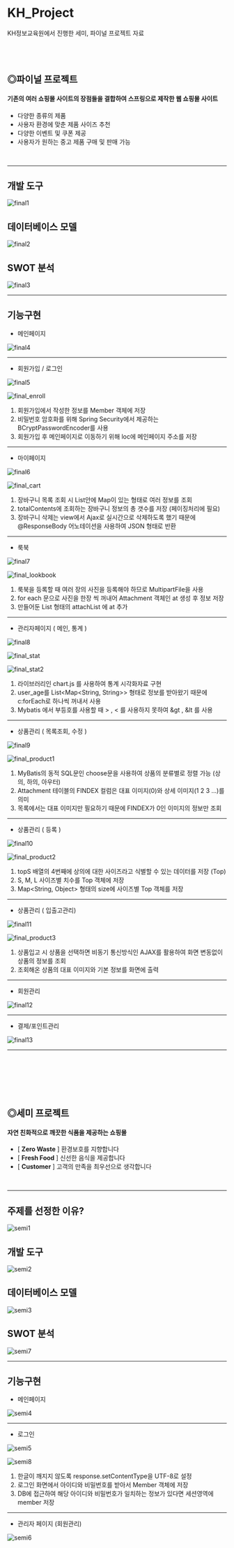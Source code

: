 # KH_Project
KH정보교육원에서 진행한 세미, 파이널 프로젝트 자료
<br/><br/><br/><br/>

## ◎파이널 프로젝트
#### 기존의 여러 쇼핑몰 사이트의 장점들을 결합하여 스프링으로 제작한 웹 쇼핑몰 사이트
- 다양한 종류의 제품
- 사용자 환경에 맞춘 제품 사이즈 추천
- 다양한 이벤트 및 쿠폰 제공
- 사용자가 원하는 중고 제품 구매 및 판매 가능

<br/>

***

## 개발 도구
![final1](https://user-images.githubusercontent.com/73204072/107943942-be35a700-6fd0-11eb-89bb-d4d42d28a6fe.jpg)

## 데이터베이스 모델
![final2](https://user-images.githubusercontent.com/73204072/107944051-ec1aeb80-6fd0-11eb-82b0-f4f0a7ec440c.jpg)

## SWOT 분석
![final3](https://user-images.githubusercontent.com/73204072/107944114-02c14280-6fd1-11eb-8576-8dfc64107e6f.jpg)

***

## 기능구현
- 메인페이지

![final4](https://user-images.githubusercontent.com/73204072/108020966-e7057d00-7060-11eb-8681-6aaf22991263.gif)

---

- 회원가입 / 로그인

![final5](https://user-images.githubusercontent.com/73204072/108029870-964a5000-7071-11eb-9740-a460be59932f.gif)

![final_enroll](https://user-images.githubusercontent.com/73204072/109637989-d1c83c80-7b90-11eb-8fcf-ff3052a73c86.png)

1. 회원가입에서 작성한 정보를 Member 객체에 저장
2. 비밀번호 암호화를 위해 Spring Security에서 제공하는 BCryptPasswordEncoder를 사용
3. 회원가입 후 메인페이지로 이동하기 위해 loc에 메인페이지 주소를 저장
---

- 마이페이지

![final6](https://user-images.githubusercontent.com/73204072/108159446-69a63f00-712a-11eb-8671-a93af455bcc6.gif)

![final_cart](https://user-images.githubusercontent.com/73204072/109638932-eeb13f80-7b91-11eb-9a41-988056aee4ee.png)

1. 장바구니 목록 조회 시 List안에 Map이 있는 형태로 여러 정보를 조회
2. totalContents에 조회하는 장바구니 정보의 총 갯수를 저장 (페이징처리에 필요)
3. 장바구니 삭제는 view에서 Ajax로 실시간으로 삭제하도록 했기 때문에 @ResponseBody 어노테이션을 사용하여 JSON 형태로 반환

---

- 룩북

![final7](https://user-images.githubusercontent.com/73204072/108160631-c73b8b00-712c-11eb-9dd0-73d98699416f.gif)

![final_lookbook](https://user-images.githubusercontent.com/73204072/109770649-29bd7c80-7c3f-11eb-9053-5961f0d2fc60.png)

1. 룩북을 등록할 때 여러 장의 사진을 등록해야 하므로 MultipartFile을 사용
2. for each 문으로 사진을 한장 씩 꺼내어 Attachment 객체인 at 생성 후 정보 저장
3. 만들어둔 List<Attachment> 형태의 attachList 에 at 추가

---

- 관리자페이지 ( 메인, 통계 )

![final8](https://user-images.githubusercontent.com/73204072/108161072-9d369880-712d-11eb-9edc-ec4c6acdcdee.gif)

![final_stat](https://user-images.githubusercontent.com/73204072/109771126-ce3fbe80-7c3f-11eb-8cd1-9466adc1fc1f.png)

![final_stat2](https://user-images.githubusercontent.com/73204072/109772557-786c1600-7c41-11eb-9d61-2a50733af4f3.png)

1. 라이브러리인 chart.js 를 사용하여 통계 시각화자료 구현
2. user_age를 List<Map<String, String>> 형태로 정보를 받아왔기 때문에 c:forEach로 하나씩 꺼내서 사용
3. Mybatis 에서 부등호를 사용할 때 > , < 를 사용하지 못하여 &gt , &lt 를 사용

---

- 상품관리 ( 목록조회, 수정 )

![final9](https://user-images.githubusercontent.com/73204072/108163583-a5450700-7132-11eb-8b7b-bb806d8988b1.gif)

![final_product1](https://user-images.githubusercontent.com/73204072/110592548-c80c8d80-81bd-11eb-9082-89d2b5afa188.png)

1. MyBatis의 동적 SQL문인 choose문을 사용하여 상품의 분류별로 정렬 가능 (상의, 하의, 아우터)
2. Attachment 테이블의 FINDEX 컬럼은 대표 이미지(0)와 상세 이미지(1 2 3 ...)를 의미
3. 목록에서는 대표 이미지만 필요하기 때문에 FINDEX가 0인 이미지의 정보만 조회

---

- 상품관리 ( 등록 )

![final10](https://user-images.githubusercontent.com/73204072/108164001-564ba180-7133-11eb-81b4-662a1932edd8.gif)

![final_product2](https://user-images.githubusercontent.com/73204072/110595958-0a37ce00-81c2-11eb-8283-605f9edcf99b.png)

1. topS 배열의 4번째에 상의에 대한 사이즈라고 식별할 수 있는 데이터를 저장 (Top)
2. S, M, L 사이즈별 치수를 Top 객체에 저장
3. Map<String, Object> 형태의 size에 사이즈별 Top 객체를 저장

---

- 상품관리 ( 입출고관리)

![final11](https://user-images.githubusercontent.com/73204072/108164319-e25dc900-7133-11eb-8982-cd41136c4642.gif)

![final_product3](https://user-images.githubusercontent.com/73204072/110598333-f8a3f580-81c4-11eb-8f8f-514c8484d627.png)

1. 상품입고 시 상품을 선택하면 비동기 통신방식인 AJAX를 활용하여 화면 변동없이 상품의 정보를 조회
2. 조회해온 상품의 대표 이미지와 기본 정보를 화면에 출력

---

- 회원관리

![final12](https://user-images.githubusercontent.com/73204072/108164939-11c10580-7135-11eb-8776-0dac8171f539.gif)

---

- 결제/포인트관리

![final13](https://user-images.githubusercontent.com/73204072/108165266-9d3a9680-7135-11eb-87c4-904f83280947.gif)

---

<br/><br/><br/><br/><br/>

## ◎세미 프로젝트
#### 자연 친화적으로 깨끗한 식품을 제공하는 쇼핑몰
- [ **Zero Waste** ] 환경보호를 지향합니다
- [ **Fresh Food** ] 신선한 음식을 제공합니다
- [ **Customer** ] 고객의 만족을 최우선으로 생각합니다

<br/>

***
## 주제를 선정한 이유?
![semi1](https://user-images.githubusercontent.com/73204072/107927817-d7335d80-6fba-11eb-9f9d-f50a072a78b3.jpg)

## 개발 도구
![semi2](https://user-images.githubusercontent.com/73204072/107928328-82dcad80-6fbb-11eb-8d21-1c20989718c3.jpg)

## 데이터베이스 모델
![semi3](https://user-images.githubusercontent.com/73204072/107928694-00a0b900-6fbc-11eb-8c92-3982d94e3e62.jpg)

## SWOT 분석
![semi7](https://user-images.githubusercontent.com/73204072/107942985-5af74500-6fcf-11eb-9f4a-d4f3b4cf572a.jpg)
***

## 기능구현
- 메인페이지

![semi4](https://user-images.githubusercontent.com/73204072/107935312-917b9280-6fc4-11eb-93ac-46648c6c5c7f.gif)

---

- 로그인

![semi5](https://user-images.githubusercontent.com/73204072/107935143-57aa8c00-6fc4-11eb-8b98-23f3f31a8172.gif)

![semi8](https://user-images.githubusercontent.com/73204072/110902811-cbcd1b00-8349-11eb-9b62-204f274669d2.png)

1. 한글이 깨지지 않도록 response.setContentType을 UTF-8로 설정
2. 로그인 화면에서 아이디와 비밀번호를 받아서 Member 객체에 저장
3. DB에 접근하여 해당 아이디와 비밀번호가 일치하는 정보가 있다면 세션영역에 member 저장

---

- 관리자 페이지 (회원관리)

![semi6](https://user-images.githubusercontent.com/73204072/107942458-9e9d7f00-6fce-11eb-9ba6-1a79dcaec6fe.gif)
